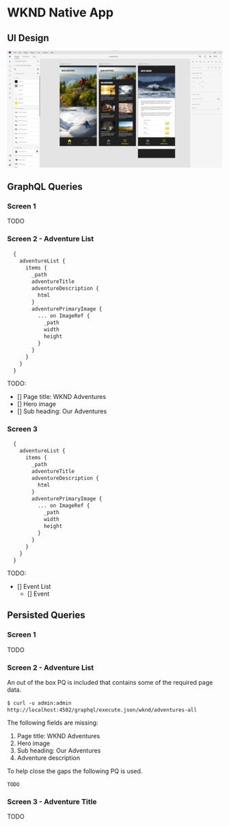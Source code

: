 # WKND Native App

## UI Design

![](design.png)


## GraphQL Queries

### Screen 1

TODO

### Screen 2 - Adventure List

```
  {
    adventureList {
      items {
        _path
        adventureTitle
        adventureDescription {
          html
        }
        adventurePrimaryImage {
          ... on ImageRef {
            _path
            width
            height
          }
        }
      }
    }
  }
```

TODO:
* [] Page title: WKND Adventures
* [] Hero image
* [] Sub heading: Our Adventures

### Screen 3

```
  {
    adventureList {
      items {
        _path
        adventureTitle
        adventureDescription {
          html
        }
        adventurePrimaryImage {
          ... on ImageRef {
            _path
            width
            height
          }
        }
      }
    }
  }
```

TODO:
* [] Event List
  * [] Event

## Persisted Queries

### Screen 1

TODO

### Screen 2 - Adventure List

An out of the box PQ is included that contains some of the required page data. 

```
$ curl -u admin:admin http://localhost:4502/graphql/execute.json/wknd/adventures-all
```

The following fields are missing:

1. Page title: WKND Adventures
2. Hero image
3. Sub heading: Our Adventures
4. Adventure description

To help close the gaps the following PQ is used.

```
TODO
```

### Screen 3 - Adventure Title

TODO
